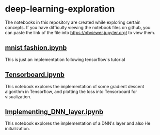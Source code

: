 # deep-learning-exploration
The notebooks in this repository are created while exploring certain concepts. If you have difficulty viewing the notebook files on github, you can paste the link of the file into https://nbviewer.jupyter.org/ to view them.  
## [mnist fashion.ipynb](./mnist%20fashion.ipynb)
This is just an implementation following tensorflow's tutorial
## [Tensorboard.ipynb](./Tensorboard.ipynb)
This notebook explores the implementation of some gradient descent algorithm in Tensorflow, and plotting the loss into Tensorboard for visualization.
## [Implementing_DNN_layer.ipynb](./Implementing_DNN_layer.ipynb)
This notebook explores the implementation of a DNN's layer and also He initialization.
